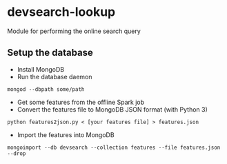 # devsearch-lookup
Module for performing the online search query

## Setup the database
* Install MongoDB
* Run the database daemon
 
`mongod --dbpath some/path`
* Get some features from the offline Spark job
* Convert the features file to MongoDB JSON format (with Python 3)

`python features2json.py < [your features file] > features.json`
* Import the features into MongoDB

`mongoimport --db devsearch --collection features --file features.json --drop`
